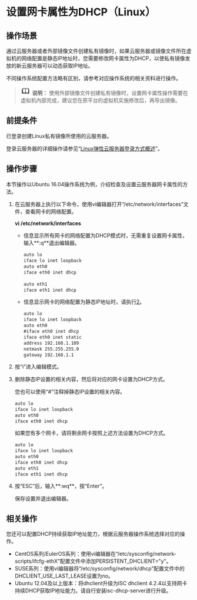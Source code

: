 # 设置网卡属性为DHCP（Linux）<a name="zh-cn_topic_0030713176"></a>

## 操作场景<a name="zh-cn_topic_0029124465_section2104193419393"></a>

通过云服务器或者外部镜像文件创建私有镜像时，如果云服务器或镜像文件所在虚拟机的网络配置是静态IP地址时，您需要修改网卡属性为DHCP，以使私有镜像发放的新云服务器可以动态获取IP地址。

不同操作系统配置方法略有区别，请参考对应操作系统的相关资料进行操作。

>![](public_sys-resources/icon-note.gif) **说明：** 
>使用外部镜像文件创建私有镜像时，设置网卡属性操作需要在虚拟机内部完成，建议您在原平台的虚拟机实施修改后，再导出镜像。

## 前提条件<a name="zh-cn_topic_0029124465_section50735044162237"></a>

已登录创建Linux私有镜像所使用的云服务器。

登录云服务器的详细操作请参见“[Linux弹性云服务器登录方式概述](https://support.huaweicloud.com/usermanual-ecs/zh-cn_topic_0013771089.html)”。

## 操作步骤<a name="zh-cn_topic_0029124465_section5756595193936"></a>

本节操作以Ubuntu 16.04操作系统为例，介绍检查及设置云服务器网卡属性的方法。

1.  在云服务器上执行以下命令，使用vi编辑器打开“/etc/network/interfaces”文件，查看网卡的网络配置。

    **vi /etc/network/interfaces**

    -   信息显示所有网卡的网络配置为DHCP模式时，无需重复设置网卡属性，输入**:q**退出编辑器。

        ```
        auto lo
        iface lo inet loopback
        auto eth0
        iface eth0 inet dhcp
        
        auto eth1
        iface eth1 inet dhcp
        ```

    -   信息显示网卡的网络配置为静态IP地址时，请执行[2](#zh-cn_topic_0029124465_li47654828194142)。

        ```
        auto lo
        iface lo inet loopback
        auto eth0
        #iface eth0 inet dhcp
        iface eth0 inet static
        address 192.168.1.109
        netmask 255.255.255.0
        gateway 192.168.1.1
        ```

2.  <a name="zh-cn_topic_0029124465_li47654828194142"></a>按“i”进入编辑模式。
3.  删除静态IP设置的相关内容，然后将对应的网卡设置为DHCP方式。

    您也可以使用“\#”注释掉静态IP设置的相关内容。

    ```
    auto lo
    iface lo inet loopback
    auto eth0
    iface eth0 inet dhcp
    ```

    如果您有多个网卡，请将剩余网卡按照上述方法设置为DHCP方式。

    ```
    auto lo
    iface lo inet loopback
    auto eth0
    iface eth0 inet dhcp
    auto eth1
    iface eth1 inet dhcp
    ```

4.  按“ESC”后，输入**:wq**，按“Enter”。

    保存设置并退出编辑器。


## 相关操作<a name="section5134195521117"></a>

您还可以配置DHCP持续获取IP地址能力，根据云服务器操作系统选择对应的操作。

-   CentOS系列/EulerOS系列：使用vi编辑器在“/etc/sysconfig/network-scripts/ifcfg-ethX”配置文件中添加PERSISTENT\_DHCLIENT="y"。
-   SUSE系列：使用vi编辑器将“/etc/sysconfig/network/dhcp”配置文件中的DHCLIENT\_USE\_LAST\_LEASE设置为no。
-   Ubuntu 12.04及以上版本：将dhclient升级为ISC dhclient 4.2.4以支持网卡持续DHCP获取IP地址能力。请自行安装isc-dhcp-server进行升级。


